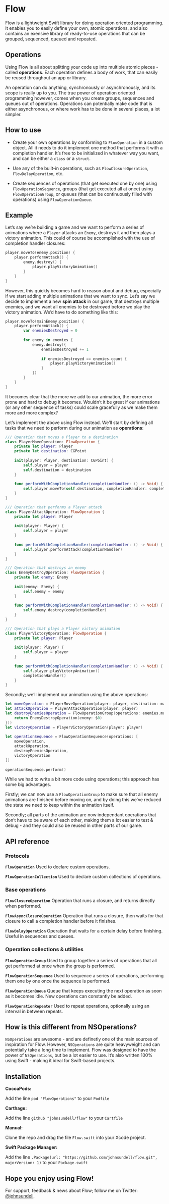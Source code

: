 # Flow

Flow is a lightweight Swift library for doing operation oriented programming. It enables you to easily define your own, atomic operations, and also contains an exensive library of ready-to-use operations that can be grouped, sequenced, queued and repeated.

## Operations

Using Flow is all about splitting your code up into multiple atomic pieces - called **operations**. Each operation defines a body of work, that can easily be reused throughout an app or library.

An operation can do anything, synchronously or asynchronously, and its scope is really up to you. The true power of operation oriented programming however, comes when you create groups, sequences and queues out of operations. Operations can potentially make code that is either asynchronous, or where work has to be done in several places, a lot simpler.

## How to use

- Create your own operations by conforming to `FlowOperation` in a custom object. All it needs to do it implement one method that performs it with a completion handler. It’s free to be initialized in whatever way you want, and can be either a `class` or a `struct`.

- Use any of the built-in operations, such as `FlowClosureOperation`, `FlowDelayOperation`, etc.

- Create sequences of operations (that get executed one by one) using `FlowOperationSequence`, groups (that get executed all at once) using `FlowOperationGroup`, or queues (that can be continuously filled with operations) using `FlowOperationQueue`.

## Example

Let’s say we’re building a game and we want to perform a series of animations where a `Player` attacks an `Enemy`, destroys it and then plays a victory animation. This could of course be accomplished with the use of completion handler closures:

```swift
player.moveTo(enemy.position) {
    player.performAttack() {
        enemy.destroy() {
            player.playVictoryAnimation()
        }
    }
}
```

However, this quickly becomes hard to reason about and debug, especially if we start adding multiple animations that we want to sync. Let’s say we decide to implement a new **spin attack** in our game, that destroys multiple enemies, and we want all enemies to be destroyed before we play the victory animation. We’d have to do something like this:

```swift
player.moveTo(mainEnemy.position) {
    player.performAttack() {
        var enemiesDestroyed = 0
                
        for enemy in enemies {
            enemy.destroy({
                enemiesDestroyed += 1
                        
                if enemiesDestroyed == enemies.count {
                    player.playVictoryAnimation()
                }
            })
        }
    }
}
```

It becomes clear that the more we add to our animation, the more error prone and hard to debug it becomes. Wouldn’t it be great if our animations (or any other sequence of tasks) could scale gracefully as we make them more and more complex?

Let’s implement the above using Flow instead. We’ll start by defining all tasks that we need to perform during our animation as **operations**:

```swift
/// Operation that moves a Player to a destination
class PlayerMoveOperation: FlowOperation {
    private let player: Player
    private let destination: CGPoint
    
    init(player: Player, destination: CGPoint) {
        self.player = player
        self.destination = destination
    }
    
    func performWithCompletionHandler(completionHandler: () -> Void) {
        self.player.moveTo(self.destination, completionHandler: completionHandler)
    }
}

/// Operation that performs a Player attack
class PlayerAttackOperation: FlowOperation {
    private let player: Player
    
    init(player: Player) {
        self.player = player
    }
    
    func performWithCompletionHandler(completionHandler: () -> Void) {
        self.player.performAttack(completionHandler)
    }
}

/// Operation that destroys an enemy
class EnemyDestroyOperation: FlowOperation {
    private let enemy: Enemy
    
    init(enemy: Enemy) {
        self.enemy = enemy
    }
    
    func performWithCompletionHandler(completionHandler: () -> Void) {
        self.enemy.destroy(completionHandler)
    }
}

/// Operation that plays a Player victory animation
class PlayerVictoryOperation: FlowOperation {
    private let player: Player
    
    init(player: Player) {
        self.player = player
    }
    
    func performWithCompletionHandler(completionHandler: () -> Void) {
        self.player.playVictoryAnimation()
        completionHandler()
    }
}
```

Secondly; we’ll implement our animation using the above operations:

```swift
let moveOperation = PlayerMoveOperation(player: player, destination: mainEnemy.position)
let attackOperation = PlayerAttackOperation(player: player)
let destroyEnemiesOperation = FlowOperationGroup(operations: enemies.map({
    return EnemyDestroyOperation(enemy: $0)
}))
let victoryOperation = PlayerVictoryOperation(player: player)
        
let operationSequence = FlowOperationSequence(operations: [
    moveOperation,
    attackOperation,
    destroyEnemiesOperation,
    victoryOperation
])
        
operationSequence.perform()
```

While we had to write a bit more code using operations; this approach has some big advantages.

Firstly; we can now use a `FlowOperationGroup` to make sure that all enemy animations are finished before moving on, and by doing this we’ve reduced the state we need to keep within the animation itself.

Secondly; all parts of the animation are now independant operations that don’t have to be aware of each other, making them a lot easier to test & debug - and they could also be reused in other parts of our game.

## API reference

### Protocols

**`FlowOperation`**
Used to declare custom operations.

**`FlowOperationCollection`**
Used to declare custom collections of operations.

### Base operations

**`FlowClosureOperation`**
Operation that runs a closure, and returns directly when performed.

**`FlowAsyncClosureOperation`**
Operation that runs a closure, then waits for that closure to call a completion handler before it finishes.

**`FlowDelayOperation`**
Operation that waits for a certain delay before finishing. Useful in sequences and queues.

### Operation collections & utilities

**`FlowOperationGroup`**
Used to group together a series of operations that all get performed at once when the group is performed.

**`FlowOperationSequence`**
Used to sequence a series of operations, performing them one by one once the sequence is performed.

**`FlowOperationQueue`**
Queue that keeps executing the next operation as soon as it becomes idle. New operations can constantly be added.

**`FlowOperationRepeater`**
Used to repeat operations, optionally using an interval in between repeats.

## How is this different from NSOperations?

`NSOperations` are awesome - and are definetly one of the main sources of inspiration for Flow. However, `NSOperations` are quite heavyweight and can potentially take a long time to implement. Flow was designed to have the power of `NSOperations`, but be a lot easier to use. It’s also written 100% using Swift - making it ideal for Swift-based projects.

## Installation

**CocoaPods:**

Add the line `pod "FlowOperations"` to your `Podfile`

**Carthage:**

Add the line `github "johnsundell/flow"` to your `Cartfile`

**Manual:**

Clone the repo and drag the file `Flow.swift` into your Xcode project.

**Swift Package Manager:**

Add the line `.Package(url: "https://github.com/johnsundell/flow.git", majorVersion: 1)` to your `Package.swift`

## Hope you enjoy using Flow!

For support, feedback & news about Flow; follow me on Twitter: [@johnsundell](http://twitter.com/johnsundell).

